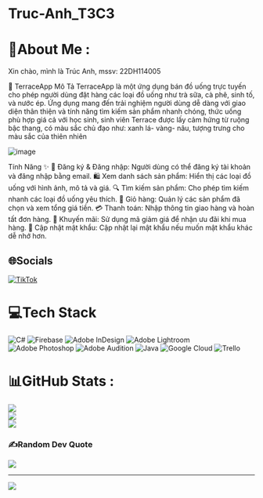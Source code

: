 # Truc-Anh_T3C3
# 💫About Me :
Xin chào, mình là Trúc Anh, mssv: 22DH114005

🥤 TerraceApp
Mô Tả
TerraceApp là một ứng dụng bán đồ uống trực tuyến cho phép người dùng đặt hàng các loại đồ uống như trà sữa, cà phê, sinh tố, và nước ép. Ứng dụng mang đến trải nghiệm người dùng dễ dàng với giao diện thân thiện và tính năng tìm kiếm sản phẩm nhanh chóng, thức uống phù hợp giá cả với học sinh, sinh viên
Terrace được lấy cảm hứng từ ruộng bậc thang, có màu sắc chủ đạo như: xanh lá- vàng- nâu, tượng trưng cho màu sắc của thiên nhiên

![image](https://github.com/user-attachments/assets/71bff9ef-0afe-4895-be33-3e7499257829)

Tính Năng ✨
🔐 Đăng ký & Đăng nhập: Người dùng có thể đăng ký tài khoản và đăng nhập bằng email.
🛍️ Xem danh sách sản phẩm: Hiển thị các loại đồ uống với hình ảnh, mô tả và giá.
🔍 Tìm kiếm sản phẩm: Cho phép tìm kiếm nhanh các loại đồ uống yêu thích.
🛒 Giỏ hàng: Quản lý các sản phẩm đã chọn và xem tổng giá tiền.
💳 Thanh toán: Nhập thông tin giao hàng và hoàn tất đơn hàng.
🎁 Khuyến mãi: Sử dụng mã giảm giá để nhận ưu đãi khi mua hàng.
🔑 Cập nhật mật khẩu: Cập nhật lại mật khẩu nếu muốn mật khẩu khác dễ nhớ hơn.

## 🌐Socials
[![TikTok](https://img.shields.io/badge/TikTok-%23000000.svg?logo=TikTok&logoColor=white)](https://tiktok.com/@Terrace.com) 

# 💻Tech Stack
![C#](https://img.shields.io/badge/c%23-%23239120.svg?style=for-the-badge&logo=c-sharp&logoColor=white) ![Firebase](https://img.shields.io/badge/firebase-%23039BE5.svg?style=for-the-badge&logo=firebase) ![Adobe InDesign](https://img.shields.io/badge/Adobe%20InDesign-49021F?style=for-the-badge&logo=adobeindesign&logoColor=white) ![Adobe Lightroom](https://img.shields.io/badge/Adobe%20Lightroom-31A8FF.svg?style=for-the-badge&logo=Adobe%20Lightroom&logoColor=white) ![Adobe Photoshop](https://img.shields.io/badge/adobephotoshop-%2331A8FF.svg?style=for-the-badge&logo=adobephotoshop&logoColor=white) ![Adobe Audition](https://img.shields.io/badge/Adobe%20Audition-9999FF.svg?style=for-the-badge&logo=Adobe%20Audition&logoColor=white) ![Java](https://img.shields.io/badge/java-%23ED8B00.svg?style=for-the-badge&logo=java&logoColor=white) ![Google Cloud](https://img.shields.io/badge/Google%20Cloud-%234285F4.svg?style=for-the-badge&logo=google-cloud&logoColor=white) ![Trello](https://img.shields.io/badge/Trello-%23026AA7.svg?style=for-the-badge&logo=Trello&logoColor=white)
# 📊GitHub Stats :
![](https://github-readme-stats.vercel.app/api?username=TrucAnh99&theme=radical&hide_border=false&include_all_commits=false&count_private=false)<br/>
![](https://github-readme-streak-stats.herokuapp.com/?user=TrucAnh99&theme=radical&hide_border=false)<br/>
![](https://github-readme-stats.vercel.app/api/top-langs/?username=TrucAnh99&theme=radical&hide_border=false&include_all_commits=false&count_private=false&layout=compact)

### ✍️Random Dev Quote
![](https://quotes-github-readme.vercel.app/api?type=horizontal&theme=light)

---
[![](https://visitcount.itsvg.in/api?id=TrucAnh99&icon=0&color=0)](https://visitcount.itsvg.in)
